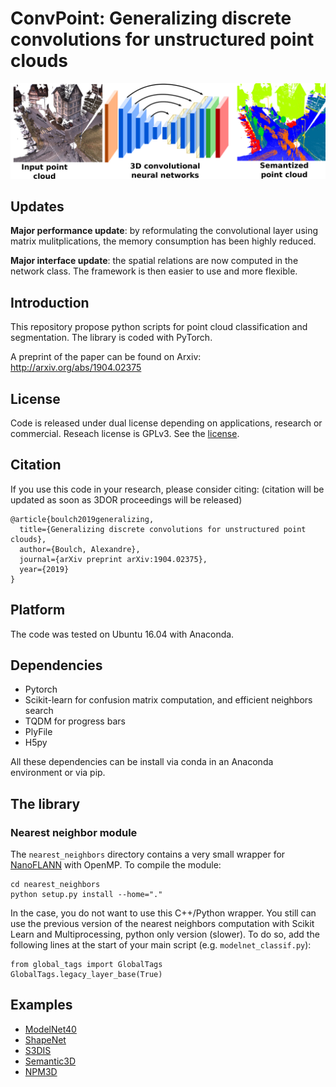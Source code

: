 # ConvPoint: Generalizing discrete convolutions for unstructured point clouds


![SnapNet products](./doc/convPoint.png)


## Updates

**Major performance update**: by reformulating the convolutional layer using matrix mulitplications, the memory consumption has been highly reduced.

**Major interface update**: the spatial relations are now computed in the network class. The framework is then easier to use and more flexible.

## Introduction

This repository propose python scripts for point cloud classification and segmentation. The library is coded with PyTorch.

A preprint of the paper can be found on Arxiv:  
http://arxiv.org/abs/1904.02375

## License

Code is released under dual license depending on applications, research or commercial. Reseach license is GPLv3.
See the [license](LICENSE.md).

## Citation

If you use this code in your research, please consider citing:
(citation will be updated as soon as 3DOR proceedings will be released)

```
@article{boulch2019generalizing,
  title={Generalizing discrete convolutions for unstructured point clouds},
  author={Boulch, Alexandre},
  journal={arXiv preprint arXiv:1904.02375},
  year={2019}
}
```

## Platform

The code was tested on Ubuntu 16.04 with Anaconda.

## Dependencies

- Pytorch
- Scikit-learn for confusion matrix computation, and efficient neighbors search  
- TQDM for progress bars
- PlyFile
- H5py

All these dependencies can be install via conda in an Anaconda environment or via pip.

## The library

### Nearest neighbor module

The ```nearest_neighbors``` directory contains a very small wrapper for [NanoFLANN](https://github.com/jlblancoc/nanoflann) with OpenMP.
To compile the module:
```
cd nearest_neighbors
python setup.py install --home="."
```

In the case, you do not want to use this C++/Python wrapper. You still can use the previous version of the nearest neighbors computation with Scikit Learn and Multiprocessing, python only version (slower). To do so, add the following lines at the start of your main script (e.g. ```modelnet_classif.py```):
```
from global_tags import GlobalTags
GlobalTags.legacy_layer_base(True)
```

## Examples
* [ModelNet40](examples/modelnet/)
* [ShapeNet](examples/shapenet/)
* [S3DIS](examples/s3dis/)
* [Semantic3D](examples/semantic3d)
* [NPM3D](examples/npm3d)
